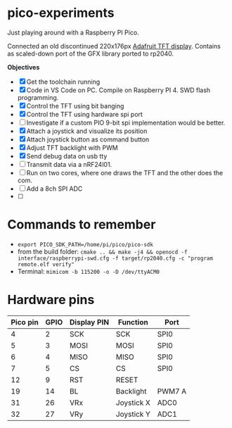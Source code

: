 # pico-experiments
Just playing around with a Raspberry PI Pico.

Connected an old discontinued 220x176px [Adafruit TFT display](https://www.adafruit.com/product/797). 
Contains as scaled-down port of the GFX library ported to rp2040.

**Objectives**
- [x] Get the toolchain running
- [x] Code in VS Code on PC. Compile on Raspberry PI 4. SWD flash programming.
- [x] Control the TFT using bit banging
- [x] Control the TFT using hardware spi port
- [ ] Investigate if a custom PIO 9-bit spi implementation would be better.
- [x] Attach a joystick and visualize its position
- [x] Attach joystick button as command button
- [x] Adjust TFT backlight with PWM
- [x] Send debug data on usb tty
- [ ] Transmit data via a nRF24l01.
- [ ] Run on two cores, where one draws the TFT and the other does the com.
- [ ] Add a 8ch SPI ADC
- [ ] 

# Commands to remember
* `export PICO_SDK_PATH=/home/pi/pico/pico-sdk`
* from the build folder: `cmake .. && make -j4 && openocd -f interface/raspberrypi-swd.cfg -f target/rp2040.cfg -c "program remote.elf verify"`
* Terminal: `mimicom -b 115200 -o -D /dev/ttyACM0`

# Hardware pins
| Pico pin | GPIO | Display PIN | Function   | Port   |
| -------- | ---- | ----------- | ---------- | ------ |
| 4        | 2    | SCK         | SCK        | SPI0   |
| 5        | 3    | MOSI        | MOSI       | SPI0   |
| 6        | 4    | MISO        | MISO       | SPI0   |
| 7        | 5    | CS          | CS         | SPI0   |
| 12       | 9    | RST         | RESET      |        |
| 19       | 14   | BL          | Backlight  | PWM7 A |
| 31       | 26   | VRx         | Joystick X | ADC0   |
| 32       | 27   | VRy         | Joystick Y | ADC1   |
